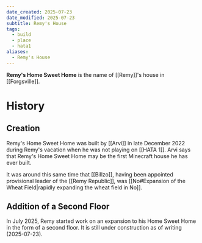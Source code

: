 ```yaml
---
date_created: 2025-07-23
date_modified: 2025-07-23
subtitle: Remy's House
tags:
  - build
  - place
  - hata1
aliases:
  - Remy's House
---
```

**Remy's Home Sweet Home** is the name of [[Remy]]'s house in [[Forgsville]].

# History

## Creation

Remy's Home Sweet Home was built by [[Arvi]] in late December 2022 during Remy's vacation when he was not playing on [[HATA 1]]. Arvi says that Remy's Home Sweet Home may be the first Minecraft house he has ever built.

It was around this same time that [[Billzo]], having been appointed provisional leader of the [[Remy Republic]], was [[No#Expansion of the Wheat Field|rapidly expanding the wheat field in No]].

## Addition of a Second Floor

In July 2025, Remy started work on an expansion to his Home Sweet Home in the form of a second floor. It is still under construction as of writing (2025-07-23).